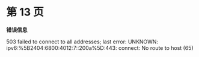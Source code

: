 # 第 13 页

**错误信息**

503 failed to connect to all addresses; last error: UNKNOWN: ipv6:%5B2404:6800:4012:7::200a%5D:443: connect: No route to host (65)

